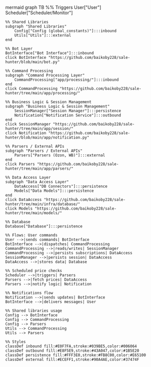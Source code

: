 mermaid
graph TB
    %% Triggers
    User["User"]
    Scheduler["Scheduler/Monitor"] 
 
    %% Shared Libraries
    subgraph "Shared Libraries"
        Config["Config (global_constants)"]:::inbound
        Utils["Utils"]:::external
    end
 
    %% Bot Layer
    BotInterface["Bot Interface"]:::inbound
    click BotInterface "https://github.com/baikoby228/sale-hunter/blob/main/bot.py"
 
    %% Command Processing
    subgraph "Command Processing Layer"
        CommandProcessing["app/processing/"]:::inbound
    end
    click CommandProcessing "https://github.com/baikoby228/sale-hunter/tree/main/app/processing/"
 
    %% Business Logic & Session Management
    subgraph "Business Logic & Session Management"
        SessionManager["Session Manager"]:::persistence
        Notification["Notification Service"]:::outbound
    end
    click SessionManager "https://github.com/baikoby228/sale-hunter/tree/main/app/session/"
    click Notification "https://github.com/baikoby228/sale-hunter/blob/main/app/notification.py"
 
    %% Parsers / External APIs
    subgraph "Parsers / External APIs"
        Parsers["Parsers (Ozon, WB)"]:::external
    end
    click Parsers "https://github.com/baikoby228/sale-hunter/tree/main/app/parsers/"
 
    %% Data Access Layer
    subgraph "Data Access Layer"
        DataAccess["DB Connectors"]:::persistence
        Models["Data Models"]:::persistence
    end
    click DataAccess "https://github.com/baikoby228/sale-hunter/tree/main/infra/database/"
    click Models "https://github.com/baikoby228/sale-hunter/tree/main/models/"
 
    %% Database
    Database["Database"]:::persistence
 
    %% Flows: User commands
    User -->|sends commands| BotInterface
    BotInterface -->|dispatches| CommandProcessing
    CommandProcessing -->|reads/writes| SessionManager
    CommandProcessing -->|persists subscriptions| DataAccess
    SessionManager -->|persists session| DataAccess
    DataAccess -->|stores data| Database
 
    %% Scheduled price checks
    Scheduler -->|triggers| Parsers
    Parsers -->|fetch prices| DataAccess
    Parsers -->|notify logic| Notification
 
    %% Notifications flow
    Notification -->|sends updates| BotInterface
    BotInterface -->|delivers messages| User
 
    %% Shared libraries usage
    Config --> BotInterface
    Config --> CommandProcessing
    Config --> Parsers
    Utils --> CommandProcessing
    Utils --> Parsers
 
    %% Styles
    classDef inbound fill:#E0F7FA,stroke:#039BE5,color:#006064
    classDef outbound fill:#E8F5E9,stroke:#43A047,color:#1B5E20
    classDef persistence fill:#FFF3E0,stroke:#FB8C00,color:#E65100
    classDef external fill:#ECEFF1,stroke:#90A4AE,color:#37474F